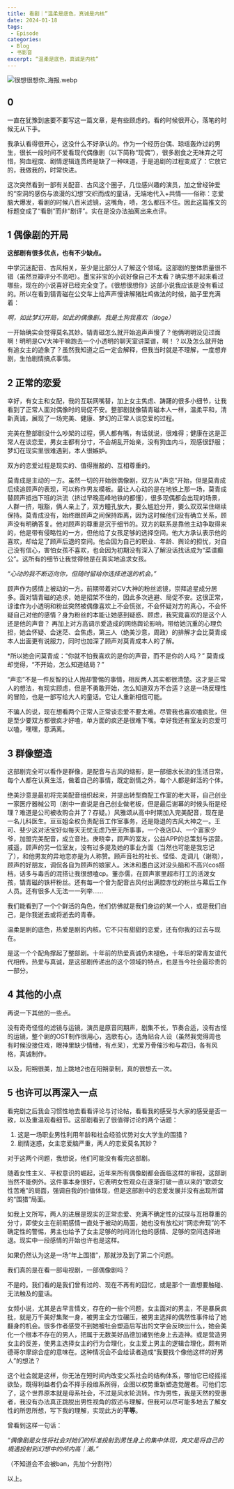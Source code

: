 ```yaml
---
title: 看剧｜“温柔是底色，真诚是内核”
date: 2024-01-18
tags: 
 - Episode
categories: 
 - Blog
 - 书影音
excerpt: “温柔是底色，真诚是内核”
---
```



![很想很想你_海报.webp](/images/很想很想你_海报.webp)


## 0

一直在犹豫到底要不要写这一篇文章，是有些顾虑的。看的时候很开心，落笔的时候无从下手。

我承认看得很开心，这没什么不好承认的。作为一个经历台偶、琼瑶轰炸过的男生，很长一段时间不爱看现代偶像剧（以下简称“现偶”），很多剧食之无味弃之可惜，狗血程度、剧情逻辑连贯终是缺了一种味道，于是追剧的过程变成了：它放它的，我做我的，时常快进。

这次突然看到一部有关配音、古风这个圈子，几位感兴趣的演员，加之曾经钟爱的“空洞的感伤与浪漫的幻想”交织而成的童话，无端地代入+共情——俗称：恋爱脑大爆发，看剧的时候八百米滤镜，这嘴角，啧，怎么都压不住。因此这篇推文的标题变成了“看剧”而非“剧评”。实在是没办法抽离出来点评。


## 1 偶像剧的开局

**这部剧有很多优点，也有不少缺点。**

中学沉迷配音、古风相关，至少是比部分人了解这个领域。这部剧的整体质量很不错（虽然豆瓣评分不高吧）。墨宝非宝的小说好像自己不太看？确实想不起来看过哪些，现在的小说喜好已经完全变了。《很想很想你》这部小说我应该是没有看过的。所以在看到锖青磁在公交车上给声声慢讲解猪肚鸡做法的时候，脑子里充满着：

*啊，如此梦幻开局，如此的偶像剧。我是土狗我喜欢（doge）*

一开始确实会觉得莫名其妙。锖青磁怎么就开始追声声慢了？他俩明明没见过面啊！明明是CV大神干嘛跑去一个小透明的聊天室讲菜谱，啊！？以及怎么就开始有追女主的迹象了？虽然我知道之后一定会解释，但我当时就是不理解，一度想弃剧，生怕剧情搞点事情。


## 2 正常的恋爱

幸好，有女主和女配，我的互联网嘴替，加上女主焦虑、踌躇的很多小细节，让我看到了正常人面对偶像时的局促不安。整部剧就像锖青磁本人一样，温柔平和，清新真诚，展现了一场完美、健康、梦幻的正常人谈恋爱的过程。

完美在整部剧没什么吵架的过程，俩人都有嘴，有话就说，很难得；健康在这是正常人在谈恋爱，男女主都有分寸，不会胡乱开始亲，没有狗血内斗，观感很舒服；梦幻在现实里很难遇到，本人很嫉妒。

双方的恋爱过程是现实的、值得推敲的、互相尊重的。

莫青成是主动的一方。虽然一切的开始很偶像剧，双方从“声恋”开始，但是莫青成后续追顾声的表现，可以称作男友模板。最让人心动的是在地铁上那一场，莫青成替顾声抵挡下班的洪流（挤过早晚高峰地铁的都懂），很多现偶都会出现的场景，人群一挤，哦豁，俩人亲上了，双方瞳孔放大，要么尴尬分开，要么双双呆住继续保持。莫青成没有，始终跟顾声之间保持距离，因为这时候他们没有确立关系，顾声没有明确答复。他对顾声的尊重是沉于细节的。双方的联系是靠他主动争取得来的，他是带有侵略性的一方，但他给了女孩足够的选择空间。他大方承认表示他的喜欢，却给足了顾声后退的空间。他会因为自己的职业、年龄、舆论的担忧，对自己没有信心，害怕女孩不喜欢，也会因为初期没有深入了解没话找话成为“菜谱癫公”。这所有的细节让我觉得他是在真实地追求女孩。

*“心动的我不断迈向你，但随时留给你选择进退的机会。”*

顾声作为感情上被动的一方。前期带着对CV大神的粉丝滤镜，崇拜追星成分居多。面对锖青磁的追求，她是招架不住的，因此多次逃避、局促不安。这很正常，谅谁作为小透明和粉丝突然被偶像喜欢上不会慌张，不会怀疑对方的真心，不会怀疑自己对他的感情？身为粉丝的本能让她感到疑惑、顾虑，我究竟喜欢的是这个人还是他的声音？ 再加上对方高调示爱造成的网络舆论影响，带给她沉重的心理负担，她会怀疑、会迷茫、会焦虑，第三人（绝美沙意，周政）的排解才会比莫青成本人出面更有说服力，同时也加深了顾声对莫青成本人的了解。

*所以她会问莫青成：“你就不怕我喜欢的是你的声音，而不是你的人吗？” 
莫青成却觉得，“不开始，怎么知道结局？”

“声恋”不是一件反智的让人抛却警惕的事情，相反两人其实都很清楚。这才是正常人的想法，有现实顾虑，但是不勇敢开始，怎么知道双方不合适？这是一场反理性的冒险，也是一部写给大人的童话。它让人重新相信可能。

不骗人的说，现在想看两个正常人正常谈恋爱不要太难。尽管我也喜欢嗑疯批，但是至少要双方都很疯才好嗑，单方面的疯还是很难下嘴。幸好我还有室友的恋爱可以嗑，嘿嘿，意满离。


## 3 群像塑造

这部剧完全可以看作是群像，是配音与古风的缩影，是一部细水长流的生活日常。每个人都在认真生活，做着自己的事情，既定剧情之外，每个人都是鲜活的个体。

绝美沙意是最初将完美配音组织起来，并提出转型商配工作室的老大哥，自己创业一家医疗器械公司（剧中一直说是自己创业做老板，但是最后谢幕的时候头衔是经理？难道是公司被收购合并了？存疑。）风雅颂从高中时期加入完美配音，现在是一名儿科医生。豆豆姐全权负责配音工作室事务，还是隐退的古风大神之一。王可、斐少这对活宝好似每天无忧无虑乃至无所事事，一个夜店DJ、一个富家少爷，加盟完美配音，成立音社。庚晓幸，顾声的室友，公益APP的总策划与运营。戚遥，顾声的另一位室友，没有过多提及她的事业方面（当然也可能是我忘记了），和他男友的异地恋亦是为人称赞。顾声音社的社长、怪怪、走调儿（谢晓），顾声的好朋友，调侃各自为顾声的娘家人。沐沐和墨白这对没头脑和不高兴cos搭档，话多与毒舌的混搭让我很想嗑cp。董亦儒，在顾声家里超市打工的活泼女孩，锖青磁的铁杆粉丝。还有每一个曾为配音古风付出满腔赤忱的粉丝与幕后工作人员。还有很多人无法一一列举......

我们能看到了一个个鲜活的角色，他们仿佛就是我们身边的某一个人，或是我们自己，是你我逝去或将逝去的青春。

温柔是剧的底色，热爱是剧的内核。它不只有甜甜的恋爱，还有你我的过去与现在。

是这一个个配角撑起了整部剧。十年前的热爱真诚仍未褪色，十年后的常青友谊代代相传。热爱与真诚，是这部剧传递出的这个领域的特点，也是当今社会最珍贵的一部分。


## 4 其他的小点

再说一下其他的一些点。

没有奇奇怪怪的滤镜与运镜，演员是原音同期声，剧集不长，节奏合适，没有古怪的运镜，整个剧的OST制作很用心，选歌有心，选角贴合人设（虽然我觉得周也有时候没接住戏，眼神里缺少情绪，有点呆），尤爱万骨催沙和与君归，各有风格，真诚制作。

以及，阳朔很美，加上跳地2也在阳朔录制，真的很想去一次。


## 5 也许可以再深入一点


看完剧之后我会习惯性地去看看评论与讨论帖，看看我的感受与大家的感受是否一致，以及重温观看细节。这部剧看到了很值得讨论的两个话题：

1. 这是一场职业男性利用年龄和社会经验优势对女大学生的围猎？
2. 剧情迷惑，女主恋爱脑严重，两人的恋爱莫名其妙？

对于这两个问题，我想说，他们可能没有看完这部剧。

随着女性主义、平权意识的崛起，近年来所有偶像剧都会面临这样的审视，这部剧当然不能例外。这件事本身很好，它表明女性观众在逐渐打破一直以来的“歌颂女性苦难”的局面，强调自我的价值体现，但是这部剧中的恋爱发展并没有出现所谓的“围猎”局面。

如我上文所写，两人的进展是现实的正常恋爱、充满不确定性的试探与互相尊重的分寸，即使女主在前期感情一直处于被动的局面，她也没有放松对“网恋奔现”的不确定性的警惕，男主也给予了女主足够的时间消化他的感情、足够的空间选择进退。现实中一段感情的开始也许也是这样。

如果仍然认为这是一场“年上围猎”，那就涉及到了第二个问题。

我们真的是在看一部电视剧，一部偶像剧吗？

不是的。我们看的是我们曾有过的、现在不再有的回忆，或是那个一直想要触碰、无法触及的童话。

女频小说，尤其是古早言情文，存在的一些个问题，女主面对的男主，不是暴戾疯批，就是万千美好集聚一身，被男主全方位碾压，被男主选择的偶然性事件给了她翻身的机会。很多作者感受不到她被社会塑造后写出的文字会反映出什么，她会美化一个根本不存在的男人，把属于无数美好品德加诸到他身上去造神。或是营造男女主的反差，使男主选择女主的行为合理化，女主爱上男主的逻辑合理化，颇有斯德哥尔摩综合症的意味在。这种情况会不会给读者造成“我要找个像他这样的好男人”的想法？

这个社会就是这样，你无法在短时间内改变父系社会的结构体系，哪怕它已经摇摇欲坠，既得利益者仍会不择手段维系所得，企图以权势重新塑造觉醒者。可他们忘了，这个世界原本就是母系社会，不过是风水轮流转。作为男性，我是天然的受惠者，我没有办法真正跳脱出男性视角的叙述与理解，但我可以尽可能多地去了解女性的所思所想，写下我的理解，实现此方的**平等**。

曾看到这样一句话：

*“偶像剧是女性将社会对她们的标准投射到男性身上的集中体现，爽文是将自己的境遇投射到幻想中的颅内高｜潮。”*

（不知道会不会被ban，先加个分割符）

以上。

